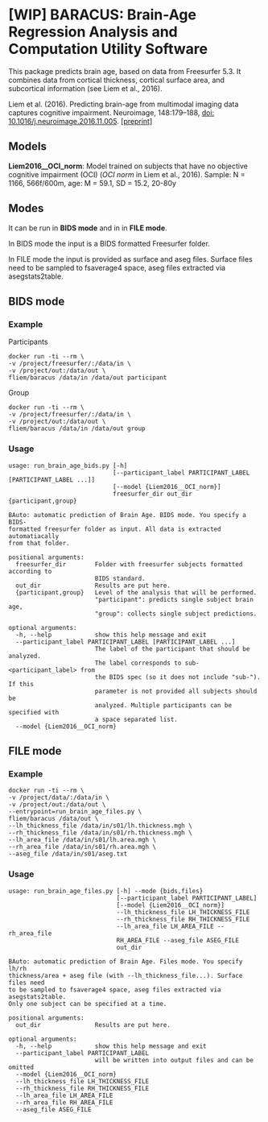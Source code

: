 # [WIP] BARACUS: Brain-Age Regression Analysis and Computation Utility Software

This package predicts brain age, based on data from Freesurfer 5.3.
It combines data from cortical thickness, cortical surface area, and
subcortical information (see Liem et al., 2016).


Liem et al. (2016). Predicting brain-age
from multimodal imaging data captures cognitive impairment.
Neuroimage, 148:179–188,
[doi: 10.1016/j.neuroimage.2016.11.005](http://www.sciencedirect.com/science/article/pii/S1053811916306103).
[\[preprint\]](http://www.biorxiv.org/content/early/2016/11/07/085506)


## Models

**Liem2016__OCI_norm**: Model trained on subjects that have no
objective cognitive impairment (OCI) (*OCI norm* in Liem et al., 2016).
Sample: N = 1166, 566f/600m, age: M = 59.1, SD = 15.2, 20-80y


## Modes
It can be run in **BIDS mode** and in in **FILE mode**.

In BIDS mode the input is a BIDS formatted Freesurfer folder.

In FILE mode the input is provided as surface and aseg files.
Surface files need to be sampled to fsaverage4 space,
aseg files extracted via asegstats2table.





## BIDS mode
### Example
Participants

    docker run -ti --rm \
    -v /project/freesurfer/:/data/in \
    -v /project/out:/data/out \
    fliem/baracus /data/in /data/out participant

Group

    docker run -ti --rm \
    -v /project/freesurfer/:/data/in \
    -v /project/out:/data/out \
    fliem/baracus /data/in /data/out group

### Usage

    usage: run_brain_age_bids.py [-h]
                                 [--participant_label PARTICIPANT_LABEL [PARTICIPANT_LABEL ...]]
                                 [--model {Liem2016__OCI_norm}]
                                 freesurfer_dir out_dir {participant,group}

    BAuto: automatic prediction of Brain Age. BIDS mode. You specify a BIDS-
    formatted freesurfer folder as input. All data is extracted automatiacally
    from that folder.

    positional arguments:
      freesurfer_dir        Folder with freesurfer subjects formatted according to
                            BIDS standard.
      out_dir               Results are put here.
      {participant,group}   Level of the analysis that will be performed.
                            "participant": predicts single subject brain age,
                            "group": collects single subject predictions.

    optional arguments:
      -h, --help            show this help message and exit
      --participant_label PARTICIPANT_LABEL [PARTICIPANT_LABEL ...]
                            The label of the participant that should be analyzed.
                            The label corresponds to sub-<participant_label> from
                            the BIDS spec (so it does not include "sub-"). If this
                            parameter is not provided all subjects should be
                            analyzed. Multiple participants can be specified with
                            a space separated list.
      --model {Liem2016__OCI_norm}



## FILE mode
### Example
    docker run -ti --rm \
    -v /project/data/:/data/in \
    -v /project/out:/data/out \
    --entrypoint=run_brain_age_files.py \
    fliem/baracus /data/out \
    --lh_thickness_file /data/in/s01/lh.thickness.mgh \
    --rh_thickness_file /data/in/s01/rh.thickness.mgh \
    --lh_area_file /data/in/s01/lh.area.mgh \
    --rh_area_file /data/in/s01/rh.area.mgh \
    --aseg_file /data/in/s01/aseg.txt


### Usage
    usage: run_brain_age_files.py [-h] --mode {bids,files}
                                  [--participant_label PARTICIPANT_LABEL]
                                  [--model {Liem2016__OCI_norm}]
                                  --lh_thickness_file LH_THICKNESS_FILE
                                  --rh_thickness_file RH_THICKNESS_FILE
                                  --lh_area_file LH_AREA_FILE --rh_area_file
                                  RH_AREA_FILE --aseg_file ASEG_FILE
                                  out_dir

    BAuto: automatic prediction of Brain Age. Files mode. You specify lh/rh
    thickness/area + aseg file (with --lh_thickness_file...). Surface files need
    to be sampled to fsaverage4 space, aseg files extracted via asegstats2table.
    Only one subject can be specified at a time.

    positional arguments:
      out_dir               Results are put here.

    optional arguments:
      -h, --help            show this help message and exit
      --participant_label PARTICIPANT_LABEL
                            will be written into output files and can be omitted
      --model {Liem2016__OCI_norm}
      --lh_thickness_file LH_THICKNESS_FILE
      --rh_thickness_file RH_THICKNESS_FILE
      --lh_area_file LH_AREA_FILE
      --rh_area_file RH_AREA_FILE
      --aseg_file ASEG_FILE